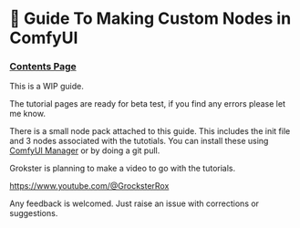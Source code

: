 # 🧩 Guide To Making Custom Nodes in ComfyUI 

### [Contents Page](https://github.com/Suzie1/ComfyUI_Guide_To_Making_Custom_Nodes/wiki)

This is a WIP guide.

The tutorial pages are ready for beta test, if you find any errors please let me know.

There is a small node pack attached to this guide. This includes the init file and 3 nodes associated with the tutotials. You can install these using [ComfyUI Manager](https://github.com/ltdrdata/ComfyUI-Manager) or by doing a git pull.

Grokster is planning to make a video to go with the tutorials.

https://www.youtube.com/@GrocksterRox

Any feedback is welcomed. Just raise an issue with corrections or suggestions.



